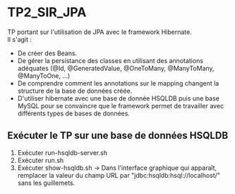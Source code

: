 # TP2_SIR_JPA

TP portant sur l'utilisation de JPA avec le framework Hibernate.
<br/>Il s'agit :
- De créer des Beans.
- De gérer la persistance des classes en utilisant des annotations adéquates (@Id, @GeneratedValue, @OneToMany, @ManyToMany, @ManyToOne, ...)
- De comprendre comment les annotations sur le mapping changent la structure de la base de données créée.
- D'utiliser hibernate avec une base de donnée HSQLDB puis une base MySQL pour se convaincre que le framework permet de travailler avec différents types de bases de données.

## Exécuter le TP sur une base de données HSQLDB
1. Exécuter run-hsqldb-server.sh
2. Exécuter run.sh
3. Exécuter show-hsqldb.sh -> Dans l'interface graphique qui apparaît, remplacer la valeur du champ URL par "jdbc:hsqldb:hsql://localhost/" sans les guillemets.
